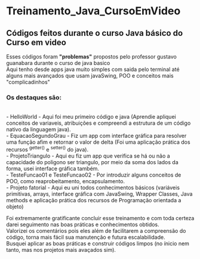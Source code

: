# Treinamento_Java_CursoEmVideo
## Códigos feitos durante o curso Java básico do Curso em video
Esses códigos foram **"problemas"** propostos pelo professor gustavo guanabara durante o curso de java basico</br>
Aqui tenho desde apps java muito simples com saida pelo terminal até alguns mais avançados que usam javaSwing, POO e conceitos mais "complicadinhos"
</br>
### **Os destaques são:**
</br>
- HelloWorld - Aqui foi meu primeiro código e java (Aprendie apliquei conceitos de variaveis, atribuições e compreendi a estrutura de um código nativo da linguagem java).</br>
- EquacaoSegundoGrau - Fiz um app com interface gráfica para resolver uma função afim e retornar o valor de delta (Foi uma aplicação prática dos recursos <sup>getter()</sup> e <sup>setter()</sup> do java).</br>
- ProjetoTriangulo - Aqui eu fiz um app que verifica se há ou não a capacidade do poligono ser triangulo, por meio da soma dos lados da forma, usei interface gráfica também.</br>
- TesteFuncao01 e TesteFuncao02 - Por introduzir alguns conceitos de POO, como reaprobeitamento, encapsulamento.</br>
- Projeto fatorial - Aqui eu uni todos conhecimentos básicos (variáveis primitivas, arrays, interface gráfica com JavaSwing, Wrapper Classes, Java methods e aplicação prática dos recursos de Programação orientada a objeto)</br>

Foi extremamente gratificante concluir esse treinamento e com toda certeza darei seguimento nas boas práticas e conhecimentos obtidos.</br>
Valorizei os comentários pois eles além de facilitarem a compreensão do código, torna mais fácil sua manutenção e futura escalabilidade.</br>
Busquei aplicar as boas práticas e construir códigos limpos (no ínicio nem tanto, mas nos projetos mais avaçados sim).</br>

